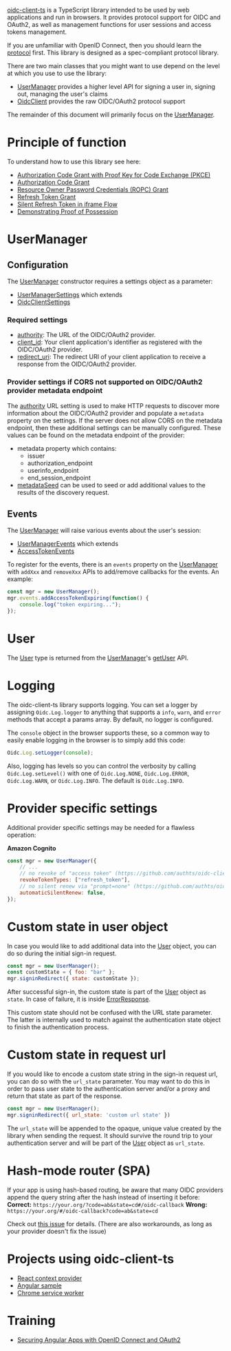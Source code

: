 [oidc-client-ts](https://github.com/authts/oidc-client-ts) is a TypeScript library intended to be used by web applications and run in browsers. It provides protocol support for OIDC and OAuth2, as well as management functions for user sessions and access tokens management.

If you are unfamiliar with OpenID Connect, then you should learn the
[protocol](https://openid.net/specs/openid-connect-core-1_0.html) first. This
library is designed as a spec-compliant protocol library.

There are two main classes that you might want to use depend on the level at
which you use to use the library:

- [UserManager](classes/UserManager.html) provides a higher level API for
  signing a user in, signing out, managing the user's claims
- [OidcClient](classes/OidcClient.html) provides the raw OIDC/OAuth2 protocol
  support

The remainder of this document will primarily focus on the
[UserManager](classes/UserManager.html).


# Principle of function
To understand how to use this library see here:
- [Authorization Code Grant with Proof Key for Code Exchange (PKCE)](https://github.com/authts/oidc-client-ts/blob/main/docs/protocols/authorization-code-grant-with-pkce.md)
- [Authorization Code Grant](https://github.com/authts/oidc-client-ts/blob/main/docs/protocols/authorization-code-grant.md)
- [Resource Owner Password Credentials (ROPC) Grant](https://github.com/authts/oidc-client-ts/blob/main/docs/protocols/resource-owner-password-credentials-grant.md)
- [Refresh Token Grant](https://github.com/authts/oidc-client-ts/blob/main/docs/protocols/refresh-token-grant.md)
- [Silent Refresh Token in iframe Flow](https://github.com/authts/oidc-client-ts/blob/main/docs/protocols/silent-refresh-token-in-iframe-flow.md)
- [Demonstrating Proof of Possession](https://github.com/authts/oidc-client-ts/blob/main/docs/protocols/demonstrating-proof-of-possession.md)

# UserManager

## Configuration
The [UserManager](classes/UserManager.html) constructor requires a settings
object as a parameter:

- [UserManagerSettings](interfaces/UserManagerSettings.html) which extends
- [OidcClientSettings](interfaces/OidcClientSettings.html)

### Required settings
- [authority](interfaces/OidcClientSettings.html#authority): The URL of the
  OIDC/OAuth2 provider.
- [client_id](interfaces/OidcClientSettings.html#client_id): Your client
  application's identifier as registered with the OIDC/OAuth2 provider.
- [redirect_uri](interfaces/OidcClientSettings.html#redirect_uri): The redirect
  URI of your client application to receive a response from the OIDC/OAuth2
  provider.

### Provider settings if CORS not supported on OIDC/OAuth2 provider metadata endpoint
The [authority](interfaces/OidcClientSettings.html#authority) URL setting is
used to make HTTP requests to discover more information about the OIDC/OAuth2
provider and populate a `metadata` property on the settings. If the server does
not allow CORS on the metadata endpoint, then these additional settings can be
manually configured. These values can be found on the metadata endpoint of the
provider:

- metadata property which contains:
  - issuer
  - authorization_endpoint
  - userinfo_endpoint
  - end_session_endpoint
- [metadataSeed](interfaces/UserManagerSettings.html#metadataSeed) can be used
  to seed or add additional values to the results of the discovery request.

## Events
The [UserManager](classes/UserManager.html) will raise various events about the
user's session:

- [UserManagerEvents](classes/UserManagerEvents.html) which extends
- [AccessTokenEvents](classes/AccessTokenEvents.html)

To register for the events, there is an `events` property on the
[UserManager](classes/UserManager.html) with `addXxx` and `removeXxx` APIs to
add/remove callbacks for the events. An example:

```javascript
const mgr = new UserManager();
mgr.events.addAccessTokenExpiring(function() {
    console.log("token expiring...");
});
```

# User
The [User](classes/User.html) type is returned from the [UserManager](classes/UserManager.html)'s [getUser](classes/UserManager.html#getUser) API.


# Logging
The oidc-client-ts library supports logging. You can set a logger by assigning `Oidc.Log.logger` to anything that supports a `info`, `warn`, and `error` methods that accept a params array. By default, no logger is configured.

The `console` object in the browser supports these, so a common way to easily
enable logging in the browser is to simply add this code:

```javascript
Oidc.Log.setLogger(console);
```

Also, logging has levels so you can control the verbosity by calling
`Oidc.Log.setLevel()` with one of `Oidc.Log.NONE`, `Oidc.Log.ERROR`,
`Oidc.Log.WARN`, or `Oidc.Log.INFO`. The default is `Oidc.Log.INFO`.

# Provider specific settings
Additional provider specific settings may be needed for a flawless operation:

**Amazon Cognito**
```javascript
const mgr = new UserManager({
    // ...
    // no revoke of "access token" (https://github.com/authts/oidc-client-ts/issues/262)
    revokeTokenTypes: ["refresh_token"],
    // no silent renew via "prompt=none" (https://github.com/authts/oidc-client-ts/issues/366)
    automaticSilentRenew: false,
});
```


# Custom state in user object
In case you would like to add additional data into the [User](classes/User.html) object, you can do so during the initial sign-in request.

```javascript
const mgr = new UserManager();
const customState = { foo: "bar" };
mgr.signinRedirect({ state: customState });
```

After successful sign-in, the custom state is part of the [User](classes/User.html#state) object as `state`. In case of failure, it is inside [ErrorResponse](classes/ErrorResponse.html#state).

This custom state should not be confused with the URL state parameter. The latter is internally used to match against the authentication state object to finish the authentication process.

# Custom state in request url
If you would like to encode a custom state string in the sign-in request url, you can do so with the `url_state` parameter. You may want to do this in order to pass user state to the authentication server and/or a proxy and return that state as part of the response.

```javascript
const mgr = new UserManager();
mgr.signinRedirect({ url_state: 'custom url state' })
```

The `url_state` will be appended to the opaque, unique value created by the library when sending the request. It should survive the round trip to your authentication server and will be part of the [User](classes/User.html#url_state) object as `url_state`.


# Hash-mode router (SPA)
If your app is using hash-based routing, be aware that many OIDC providers append the query string after the hash instead of inserting it before:
**Correct:** `https://your.org/?code=ab&state=cd#/oidc-callback`
**Wrong:** `https://your.org/#/oidc-callback?code=ab&state=cd`

Check out [this issue]([https://github.com/authts/oidc-client-ts/issues/734#issuecomment-1298381823](https://github.com/authts/oidc-client-ts/issues/734)) for details. (There are also workarounds, as long as your provider doesn't fix the issue)

# Projects using oidc-client-ts

- [React context provider](https://github.com/authts/react-oidc-context)
- [Angular sample](https://github.com/authts/sample-angular-oidc-client-ts)
- [Chrome service worker](https://github.com/Alino/OIDC-client-ts-chromium-sample)


# Training

- [Securing Angular Apps with OpenID Connect and OAuth2](https://www.pluralsight.com/courses/openid-and-oauth2-securing-angular-apps)
